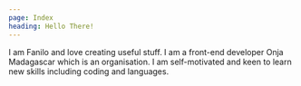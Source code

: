 ```yaml
---
page: Index
heading: Hello There!
---
```


I am Fanilo and love creating useful stuff. I am a front-end developer Onja Madagascar which is an organisation.
I am self-motivated and keen to learn new skills including coding and languages.
